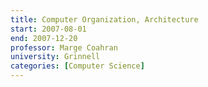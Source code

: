```yaml
---
title: Computer Organization, Architecture
start: 2007-08-01
end: 2007-12-20
professor: Marge Coahran
university: Grinnell
categories: [Computer Science]
---
```

